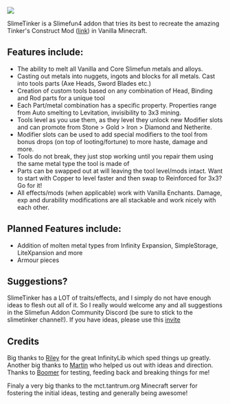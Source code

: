 ![](https://github.com/Sefiraat/SlimeTinker/blob/master/images/logo/logo_large.png?raw=true)

SlimeTinker is a Slimefun4 addon that tries its best to recreate the amazing Tinker's Construct Mod ([link](https://www.curseforge.com/minecraft/mc-mods/tinkers-construct)) in Vanilla Minecraft.

## Features include:
* The ability to melt all Vanilla and Core Slimefun metals and alloys. 
* Casting out metals into nuggets, ingots and blocks for all metals. Cast into tools parts (Axe Heads, Sword Blades etc.)
* Creation of custom tools based on any combination of Head, Binding and Rod parts for a unique tool
* Each Part/metal combination has a specific property. Properties range from Auto smelting to Levitation, invisibility to 3x3 mining.
* Tools level as you use them, as they level they unlock new Modifier slots and can promote from Stone > Gold > Iron > Diamond and Netherite.
* Modifier slots can be used to add special modifiers to the tool from bonus drops (on top of looting/fortune) to more haste, damage and more.
* Tools do not break, they just stop working until you repair them using the same metal type the tool is made of
* Parts can be swapped out at will leaving the tool level/mods intact. Want to start with Copper to level faster and then swap to Reinforced for 3x3? Go for it!
* All effects/mods (when applicable) work with Vanilla Enchants. Damage, exp and durability modifications are all stackable and work nicely with each other.

## Planned Features include:
* Addition of molten metal types from Infinity Expansion, SimpleStorage, LiteXpansion and more
* Armour pieces

## Suggestions?
SlimeTinker has a LOT of traits/effects, and I simply do not have enough ideas to flesh out all of it. So I really would welcome any and all suggestions in the Slimefun Addon Community Discord (be sure to stick to the slimetinker channel!). If you have ideas, please use this [invite](https://discord.gg/J4KurMDCKU)

## Credits
Big thanks to [Riley](https://github.com/Mooy1) for the great InfinityLib which sped things up greatly. Another big thanks to [Martin](https://github.com/martinbrom) who helped us out with ideas and direction. Thanks to [Boomer](https://www.youtube.com/channel/UC2ZmER18YBRYube-62-JVpA) for testing, feeding back and breaking things for me! 

Finaly a very big thanks to the mct.tantrum.org Minecraft server for fostering the initial ideas, testing and generally being awesome!

